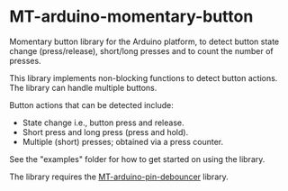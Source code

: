 # MT-arduino-momentary-button

Momentary button library for the Arduino platform, to detect button state change (press/release), short/long presses and to count the number of presses.

This library implements non-blocking functions to detect button actions. The library can handle multiple buttons.

Button actions that can be detected include:

- State change i.e., button press and release.
- Short press and long press (press and hold).
- Multiple (short) presses; obtained via a press counter.

See the "examples" folder for how to get started on using the library.

The library requires the [MT-arduino-pin-debouncer](https://github.com/Morgritech/MT-arduino-pin-debouncer) library.
